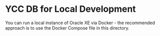 # YCC DB for Local Development

You can run a local instance of Oracle XE via Docker - the recommended approach is to use the Docker Compose file in this directory.
